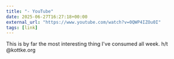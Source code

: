 ```yaml
---
title: "- YouTube"
date: 2025-06-27T16:27:18+00:00
external_url: "https://www.youtube.com/watch?v=0QWP4IZOu0I"
tags: [link]
---
```


This is by far the most interesting thing I've consumed all week. h/t @kottke.org
